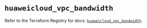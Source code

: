 # `huaweicloud_vpc_bandwidth`

Refer to the Terraform Registry for docs: [`huaweicloud_vpc_bandwidth`](https://registry.terraform.io/providers/huaweicloud/huaweicloud/1.71.1/docs/resources/vpc_bandwidth).
